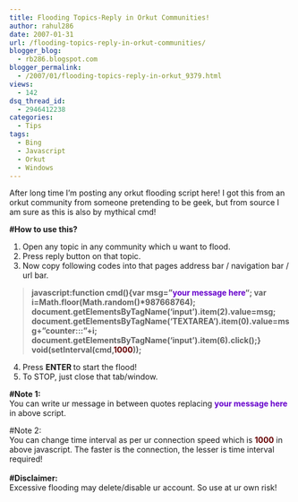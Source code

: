 ```yaml
---
title: Flooding Topics-Reply in Orkut Communities!
author: rahul286
date: 2007-01-31
url: /flooding-topics-reply-in-orkut-communities/
blogger_blog:
  - rb286.blogspot.com
blogger_permalink:
  - /2007/01/flooding-topics-reply-in-orkut_9379.html
views:
  - 142
dsq_thread_id:
  - 2946412238
categories:
  - Tips
tags:
  - Bing
  - Javascript
  - Orkut
  - Windows
---
```

After long time I&#8217;m posting any orkut flooding script here! I got this from an orkut community from someone pretending to be geek, but from source I am sure as this is also by mythical cmd!

<span style="font-weight: bold">#How to use this?</span>

1. Open any topic in any community which u want to flood.  
2. Press reply button on that topic.  
3. Now copy following codes into that pages address bar / navigation bar / url bar.

> <span style="font-weight: bold">javascript:function cmd(){var msg=&#8221;<span style="color: #6600cc">your message here</span>&#8220;; var i=Math.floor(Math.random()*987668764); document.getElementsByTagName(&#8216;input&#8217;).item(2).value=msg; document.getElementsByTagName(&#8216;TEXTAREA&#8217;).item(0).value=msg+&#8221;counter:::&#8221;+i; document.getElementsByTagName(&#8216;input&#8217;).item(6).click();} void(setInterval(cmd,<span style="color: #660000">1000</span>));</span>

4. Press <span style="font-weight: bold">ENTER </span>to start the flood!  
5. To STOP, just close that tab/window.

<span style="font-weight: bold">#Note 1:</span>  
You can write ur message in between quotes replacing <span style="font-weight: bold;color: #6600cc">your message here</span> in above script.<span style="font-weight: bold"></span>

#Note 2:  
You can change time interval as per ur connection speed which is <span style="font-weight: bold;color: #660000">1000</span> in above javascript. The faster is the connection, the lesser is time interval required!<span style="font-weight: bold"><br /> </span>  
<span style="font-weight: bold">#Disclaimer:<br /> </span>Excessive flooding may delete/disable ur account. So use at ur own risk!

<span style="font-weight: bold"></span>
